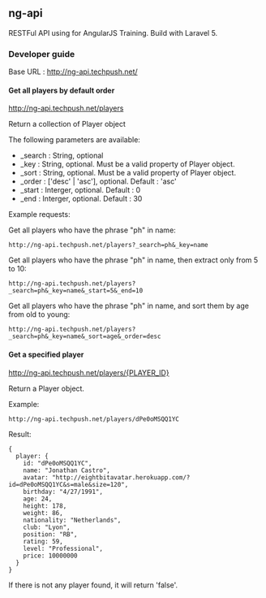 ## ng-api 

RESTFul API using for AngularJS Training. Build with Laravel 5.

### Developer guide

Base URL : http://ng-api.techpush.net/

#### Get all players by default order

http://ng-api.techpush.net/players

Return a collection of Player object

The following parameters are available:

- _search : String, optional
- _key : String, optional. Must be a valid property of Player object.
- _sort : String, optional. Must be a valid property of Player object.
- _order : ['desc' | 'asc'], optional.  Default : 'asc'
- _start : Interger, optional. Default : 0
- _end : Interger, optional.  Default : 30

Example requests:

Get all players who have the phrase "ph" in name:

```
http://ng-api.techpush.net/players?_search=ph&_key=name
```

Get all players who have the phrase "ph" in name, then extract only from 5 to 10:

```
http://ng-api.techpush.net/players?_search=ph&_key=name&_start=5&_end=10
```

Get all players who have the phrase "ph" in name, and sort them by age from old to young:

```
http://ng-api.techpush.net/players?_search=ph&_key=name&_sort=age&_order=desc
```

#### Get a specified player

http://ng-api.techpush.net/players/{PLAYER_ID}

Return a Player object.

Example: 

```
http://ng-api.techpush.net/players/dPe0oMSQQ1YC
```

Result:
```
{
  player: {
    id: "dPe0oMSQQ1YC",
    name: "Jonathan Castro",
    avatar: "http://eightbitavatar.herokuapp.com/?id=dPe0oMSQQ1YC&s=male&size=120",
    birthday: "4/27/1991",
    age: 24,
    height: 178,
    weight: 86,
    nationality: "Netherlands",
    club: "Lyon",
    position: "RB",
    rating: 59,
    level: "Professional",
    price: 10000000
  }
}
```

If there is not any player found, it will return 'false'.
